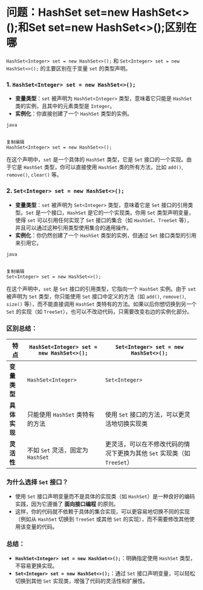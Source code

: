 



# 问题：HashSet<Integer> set=new HashSet<>();和Set<Integer> set=new HashSet<>();区别在哪



`HashSet<Integer> set = new HashSet<>();` 和 `Set<Integer> set = new HashSet<>();` 的主要区别在于变量 `set` 的类型声明。

### 1. **`HashSet<Integer> set = new HashSet<>();`**

- **变量类型**：`set` 被声明为 `HashSet<Integer>` 类型，意味着它只能是 `HashSet` 类的实例，且其中的元素类型是 `Integer`。
- **实例化**：你直接创建了一个 `HashSet` 类型的实例。

```
java


复制编辑
HashSet<Integer> set = new HashSet<>();
```

在这个声明中，`set` 是一个具体的 `HashSet` 类型，它是 `Set` 接口的一个实现。由于它是 `HashSet` 类型，你可以直接使用 `HashSet` 类的所有方法，比如 `add()`, `remove()`, `clear()` 等。

### 2. **`Set<Integer> set = new HashSet<>();`**

- **变量类型**：`set` 被声明为 `Set<Integer>` 类型，意味着它是 `Set` 接口的引用类型。`Set` 是一个接口，`HashSet` 是它的一个实现类。你用 `Set` 类型声明变量，使得 `set` 可以引用任何实现了 `Set` 接口的集合（如 `HashSet`、`TreeSet` 等），并且可以通过这种引用类型使用集合的通用操作。
- **实例化**：你仍然创建了一个 `HashSet` 类型的实例，但通过 `Set` 接口类型的引用来引用它。

```
java


复制编辑
Set<Integer> set = new HashSet<>();
```

在这个声明中，`set` 是 `Set` 接口的引用类型，它指向一个 `HashSet` 实例。由于 `set` 被声明为 `Set` 类型，你只能使用 `Set` 接口中定义的方法（如 `add()`, `remove()`, `size()` 等），而不能直接调用 `HashSet` 类特有的方法。如果以后你想切换到另一个 `Set` 的实现（如 `TreeSet`），也可以不改动代码，只需要改变右边的实例化部分。

### 区别总结：

| 特点         | `HashSet<Integer> set = new HashSet<>();` | `Set<Integer> set = new HashSet<>();`                        |
| ------------ | ----------------------------------------- | ------------------------------------------------------------ |
| **变量类型** | `HashSet<Integer>`                        | `Set<Integer>`                                               |
| **具体实现** | 只能使用 `HashSet` 类特有的方法           | 使用 `Set` 接口的方法，可以更灵活地切换实现类                |
| **灵活性**   | 不如 `Set` 灵活，固定为 `HashSet`         | 更灵活，可以在不修改代码的情况下更换为其他 `Set` 实现类（如 `TreeSet`） |

### 为什么选择 `Set` 接口？

- 使用 `Set` 接口声明变量而不是具体的实现类（如 `HashSet`）是一种良好的编码实践，因为它遵循了 **面向接口编程** 的原则。
- 这样，你的代码就不依赖于具体的集合实现，可以更容易地切换不同的实现（例如从 `HashSet` 切换到 `TreeSet` 或其他 `Set` 的实现），而不需要修改其他使用该变量的代码。

### 总结：

- **`HashSet<Integer> set = new HashSet<>();`**：明确指定使用 `HashSet` 类型，不容易更换实现。
- **`Set<Integer> set = new HashSet<>();`**：通过 `Set` 接口声明变量，可以轻松切换到其他 `Set` 实现类，增强了代码的灵活性和扩展性。